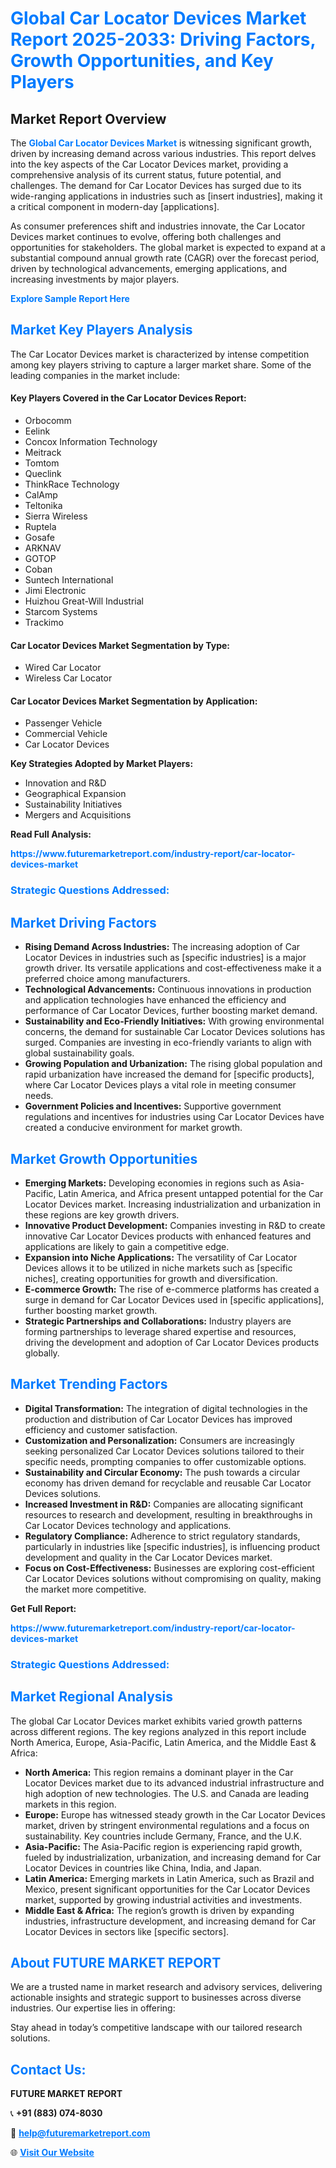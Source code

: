 <h1 style="color: #007BFF;">Global Car Locator Devices Market Report 2025-2033: Driving Factors, Growth Opportunities, and Key Players</h1>

<section id="overview">
<h2>Market Report Overview</h2>
<p>The <a href="https://www.futuremarketreport.com/industry-report/car-locator-devices-market" style="color: #007BFF; text-decoration: none;"><strong>Global Car Locator Devices Market</strong></a> is witnessing significant growth, driven by increasing demand across various industries. This report delves into the key aspects of the Car Locator Devices market, providing a comprehensive analysis of its current status, future potential, and challenges. The demand for Car Locator Devices has surged due to its wide-ranging applications in industries such as [insert industries], making it a critical component in modern-day [applications].</p>
<p>As consumer preferences shift and industries innovate, the Car Locator Devices market continues to evolve, offering both challenges and opportunities for stakeholders. The global market is expected to expand at a substantial compound annual growth rate (CAGR) over the forecast period, driven by technological advancements, emerging applications, and increasing investments by major players.</p>
</section>

<section id="overview">
<p><a href="https://www.futuremarketreport.com/request-sample/reportId=127646" style="color: #007BFF; text-decoration: none;"><strong>Explore Sample Report Here</strong></a></p>
</section>

<section id="key-players">
<h2 style="color: #007BFF;">Market Key Players Analysis</h2>
<p>The Car Locator Devices market is characterized by intense competition among key players striving to capture a larger market share. Some of the leading companies in the market include:</p>
<h4>Key Players Covered in the Car Locator Devices Report:</h4>
<ul><li>Orbocomm</li><li>Eelink</li><li>Concox Information Technology</li><li>Meitrack</li><li>Tomtom</li><li>Queclink</li><li>ThinkRace Technology</li><li>CalAmp</li><li>Teltonika</li><li>Sierra Wireless</li><li>Ruptela</li><li>Gosafe</li><li>ARKNAV</li><li>GOTOP</li><li>Coban</li><li>Suntech International</li><li>Jimi Electronic</li><li>Huizhou Great-Will Industrial</li><li>Starcom Systems</li><li>Trackimo</li></ul>
<h4>Car Locator Devices Market Segmentation by Type:</h4>
<ul><li>Wired Car Locator</li><li>Wireless Car Locator</li></ul>

<h4>Car Locator Devices Market Segmentation by Application:</h4>
<ul><li>Passenger Vehicle</li><li>Commercial Vehicle</li><li>Car Locator Devices</li></ul>
<p><strong>Key Strategies Adopted by Market Players:</strong></p>
<ul>
<li>Innovation and R&D</li>
<li>Geographical Expansion</li>
<li>Sustainability Initiatives</li>
<li>Mergers and Acquisitions</li>
</ul>
</section>

<section>
<p><strong>Read Full Analysis: </strong></p><a href="https://www.futuremarketreport.com/industry-report/car-locator-devices-market" style="color: #007BFF; text-decoration: none;"><strong>https://www.futuremarketreport.com/industry-report/car-locator-devices-market</strong></a>
<h3 style="color: #007BFF;">Strategic Questions Addressed:</h3>
</section>

<section id="driving-factors">
<h2 style="color: #007BFF;">Market Driving Factors</h2>
<ul>
<li><strong>Rising Demand Across Industries:</strong> The increasing adoption of Car Locator Devices in industries such as [specific industries] is a major growth driver. Its versatile applications and cost-effectiveness make it a preferred choice among manufacturers.</li>
<li><strong>Technological Advancements:</strong> Continuous innovations in production and application technologies have enhanced the efficiency and performance of Car Locator Devices, further boosting market demand.</li>
<li><strong>Sustainability and Eco-Friendly Initiatives:</strong> With growing environmental concerns, the demand for sustainable Car Locator Devices solutions has surged. Companies are investing in eco-friendly variants to align with global sustainability goals.</li>
<li><strong>Growing Population and Urbanization:</strong> The rising global population and rapid urbanization have increased the demand for [specific products], where Car Locator Devices plays a vital role in meeting consumer needs.</li>
<li><strong>Government Policies and Incentives:</strong> Supportive government regulations and incentives for industries using Car Locator Devices have created a conducive environment for market growth.</li>
</ul>
</section>

<section id="growth-opportunities">
<h2 style="color: #007BFF;">Market Growth Opportunities</h2>
<ul>
<li><strong>Emerging Markets:</strong> Developing economies in regions such as Asia-Pacific, Latin America, and Africa present untapped potential for the Car Locator Devices market. Increasing industrialization and urbanization in these regions are key growth drivers.</li>
<li><strong>Innovative Product Development:</strong> Companies investing in R&D to create innovative Car Locator Devices products with enhanced features and applications are likely to gain a competitive edge.</li>
<li><strong>Expansion into Niche Applications:</strong> The versatility of Car Locator Devices allows it to be utilized in niche markets such as [specific niches], creating opportunities for growth and diversification.</li>
<li><strong>E-commerce Growth:</strong> The rise of e-commerce platforms has created a surge in demand for Car Locator Devices used in [specific applications], further boosting market growth.</li>
<li><strong>Strategic Partnerships and Collaborations:</strong> Industry players are forming partnerships to leverage shared expertise and resources, driving the development and adoption of Car Locator Devices products globally.</li>
</ul>
</section>

<section id="trending-factors">
<h2 style="color: #007BFF;">Market Trending Factors</h2>
<ul>
<li><strong>Digital Transformation:</strong> The integration of digital technologies in the production and distribution of Car Locator Devices has improved efficiency and customer satisfaction.</li>
<li><strong>Customization and Personalization:</strong> Consumers are increasingly seeking personalized Car Locator Devices solutions tailored to their specific needs, prompting companies to offer customizable options.</li>
<li><strong>Sustainability and Circular Economy:</strong> The push towards a circular economy has driven demand for recyclable and reusable Car Locator Devices solutions.</li>
<li><strong>Increased Investment in R&D:</strong> Companies are allocating significant resources to research and development, resulting in breakthroughs in Car Locator Devices technology and applications.</li>
<li><strong>Regulatory Compliance:</strong> Adherence to strict regulatory standards, particularly in industries like [specific industries], is influencing product development and quality in the Car Locator Devices market.</li>
<li><strong>Focus on Cost-Effectiveness:</strong> Businesses are exploring cost-efficient Car Locator Devices solutions without compromising on quality, making the market more competitive.</li>
</ul>
</section>

<section>
<p><strong>Get Full Report: </strong></p><a href="https://www.futuremarketreport.com/industry-report/car-locator-devices-market" style="color: #007BFF; text-decoration: none;"><strong>https://www.futuremarketreport.com/industry-report/car-locator-devices-market</strong></a>
<h3 style="color: #007BFF;">Strategic Questions Addressed:</h3>
</section>


<section id="regional-analysis">
<h2 style="color: #007BFF;">Market Regional Analysis</h2>
<p>The global Car Locator Devices market exhibits varied growth patterns across different regions. The key regions analyzed in this report include North America, Europe, Asia-Pacific, Latin America, and the Middle East & Africa:</p>
<ul>
<li><strong>North America:</strong> This region remains a dominant player in the Car Locator Devices market due to its advanced industrial infrastructure and high adoption of new technologies. The U.S. and Canada are leading markets in this region.</li>
<li><strong>Europe:</strong> Europe has witnessed steady growth in the Car Locator Devices market, driven by stringent environmental regulations and a focus on sustainability. Key countries include Germany, France, and the U.K.</li>
<li><strong>Asia-Pacific:</strong> The Asia-Pacific region is experiencing rapid growth, fueled by industrialization, urbanization, and increasing demand for Car Locator Devices in countries like China, India, and Japan.</li>
<li><strong>Latin America:</strong> Emerging markets in Latin America, such as Brazil and Mexico, present significant opportunities for the Car Locator Devices market, supported by growing industrial activities and investments.</li>
<li><strong>Middle East & Africa:</strong> The region’s growth is driven by expanding industries, infrastructure development, and increasing demand for Car Locator Devices in sectors like [specific sectors].</li>
</ul>
</section>

<footer>
<h2 style="color: #007BFF;">About FUTURE MARKET REPORT</h2>
<p>We are a trusted name in market research and advisory services, delivering actionable insights and strategic support to businesses across diverse industries. Our expertise lies in offering:</p>

<p>Stay ahead in today’s competitive landscape with our tailored research solutions.</p>

<h2 style="color: #007BFF;">Contact Us:</h2>
<p><strong>FUTURE MARKET REPORT</strong></p>
<p>📞 <strong>+91 (883) 074-8030</strong></p>
<p>📧 <strong><a href="mailto:help@futuremarketreport.com" style="color: #007BFF;">help@futuremarketreport.com</a></strong></p>
<p>🌐 <strong><a href="https://www.futuremarketreport.com/" style="color: #007BFF;">Visit Our Website</a></strong></p>
</footer>